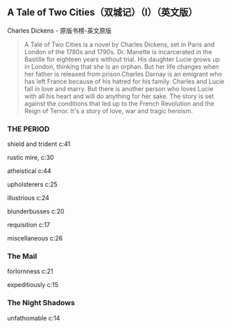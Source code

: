 ## A Tale of Two Cities（双城记）（I）（英文版）

Charles Dickens  -  原版书榜-英文原版

> A Tale of Two Cities is a novel by Charles Dickens, set in Paris and London of the 1780s and 1790s. Dr. Manette is incarcerated in the Bastille for eighteen years without trial. His daughter Lucie grows up in London, thinking that she is an orphan. But her life changes when her father is released from prison.Charles Darnay is an emigrant who has left France because of his hatred for his family. Charles and Lucie fall in love and marry. But there is another person who loves Lucie with all his heart and will do anything for her sake. The story is set against the conditions that led up to the French Revolution and the Reign of Terror. It's a story of love, war and tragic heroism.


### THE PERIOD

shield and trident c:41

rustic mire, c:30

atheistical c:44

upholsterers c:25

illustrious c:24

blunderbusses c:20

requisition c:17

miscellaneous c:26

### The Mail

forlornness c:21

expeditiously c:15

### The Night Shadows

unfathomable c:14